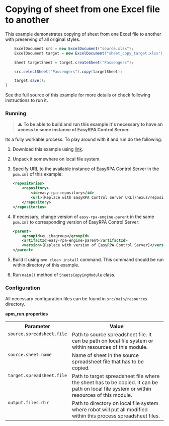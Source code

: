 # Copying of sheet from one Excel file to another

This example demonstrates copying of sheet from one Excel file to another with preserving of all original styles.  

```Java
    ExcelDocument src = new ExcelDocument("source.xlsx");
    ExcelDocument target = new ExcelDocument("sheet_copy_target.xlsx");

    Sheet targetSheet = target.createSheet("Passengers");

    src.selectSheet("Passengers").copy(targetSheet);

    target.save();
}
```

See the full source of this example for more details or check following instructions to run it.

### Running

>:warning: **To be able to build and run this example it's necessary to have an access
>to some instance of EasyRPA Control Server.**   

Its a fully workable process. To play around with it and run do the following:
1. Download this example using [link][down_git_link].  
2. Unpack it somewhere on local file system.
3. Specify URL to the available instance of EasyRPA Control Server in the `pom.xml` of this example:
    ```xml
    <repositories>
        <repository>
            <id>easy-rpa-repository</id>
            <url>[Replace with EasyRPA Control Server URL]/nexus/repository/easyrpa/</url>
        </repository>
    </repositories>
    ```
4. If necessary, change version of `easy-rpa-engine-parent` in the same `pom.xml` to corresponding version of 
EasyRPA Control Server:
    ```xml
    <parent>
        <groupId>eu.ibagroup</groupId>
        <artifactId>easy-rpa-engine-parent</artifactId>
        <version>[Replace with version of EasyRPA Control Server]</version>
    </parent>
    ```
 
5. Build it using `mvn clean install` command. This command should be run within directory of this example.
6. Run `main()` method of `SheetsCopyingModule` class.

[down_git_link]: https://downgit.github.io/#/home?url=https://github.com/easy-rpa/openframework/tree/main/examples/excel/excel-sheets-copying

### Configuration

All necessary configuration files can be found in `src/main/resources` directory.

**apm_run.properties**

<table>
    <tr><th>Parameter</th><th>Value</th></tr>
    <tr><td valign="top"><code>source.spreadsheet.file</code></td><td>
        Path to source spreadsheet file. It can be path on local file system or within resources of this module.
    </td></tr>        
    <tr><td valign="top"><code>source.sheet.name</code></td><td>
        Name of sheet in the source spreadsheet file that has to be copied.
    </td></tr>
    <tr><td valign="top"><code>target.spreadsheet.file</code></td><td>
        Path to target spreadsheet file where the sheet has to be copied. It can be path on local file system or within 
        resources of this module.
    </td></tr>
    <tr><td valign="top"><code>output.files.dir</code></td><td>
        Path to directory on local file system where robot will put all modified within this process spreadsheet files.
    </td></tr>
</table>
